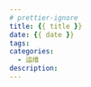 ```yaml
---
# prettier-ignore
title: {{ title }}
date: {{ date }}
tags:
categories:
  - 运维
description:
---
```

